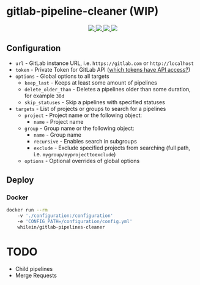 # gitlab-pipeline-cleaner (WIP)
<div align="center">
  <a href="https://github.com/whilein/gitlab-pipeline-cleaner/blob/master/LICENSE">
    <img src="https://img.shields.io/github/license/whilein/gitlab-pipeline-cleaner">
  </a>

  <a href="https://discord.gg/ANEHruraCc">
    <img src="https://img.shields.io/discord/819859288049844224?logo=discord">
  </a>

  <a href="https://github.com/whilein/gitlab-pipeline-cleaner/issues">
    <img src="https://img.shields.io/github/issues/whilein/gitlab-pipeline-cleaner">
  </a>

  <a href="https://github.com/whilein/gitlab-pipeline-cleaner/pulls">
    <img src="https://img.shields.io/github/issues-pr/whilein/gitlab-pipeline-cleaner">
  </a>
</div>

## Configuration
- `url` - GitLab instance URL, i.e. `https://gitlab.com` or `http://localhost`
- `token` - Private Token for GitLab API ([which tokens have API access?](https://docs.gitlab.com/ee/security/token_overview.html#available-scopes))
- `options` - Global options to all targets
    - `keep_last` - Keeps at least some amount of pipelines
    - `delete_older_than` - Deletes a pipelines older than some duration, for example `30d`
    - `skip_statuses` - Skip a pipelines with specified statuses
- `targets` - List of projects or groups to search for a pipelines
    - `project` - Project name or the following object:
      - `name` - Project name
    - `group` - Group name or the following object:
      - `name` - Group name
      - `recursive` - Enables search in subgroups
      - `exclude` - Exclude specified projects from searching (full path, i.e. `mygroup/myprojecttoexclude`)
    - `options` - Optional overrides of global options

## Deploy

### Docker
```bash
docker run --rm
    -v './configuration:/configuration'
    -e 'CONFIG_PATH=/configuration/config.yml'
    whilein/gitlab-pipelines-cleaner
```

# TODO
- Child pipelines
- Merge Requests